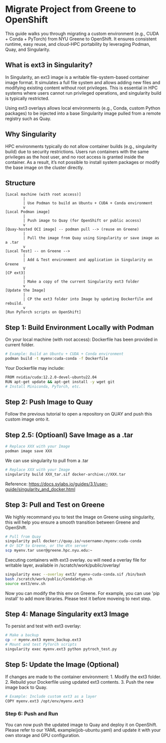 # Migrate Project from Greene to OpenShift
This guide walks you through migrating a custom environment (e.g., CUDA + Conda + PyTorch) from NYU Greene to OpenShift. It ensures consistent runtime, easy reuse, and cloud-HPC portability by leveraging Podman, Quay, and Singularity.

## What is ext3 in Singularity?

In Singularity, an ext3 image is a writable file-system-based container image format. It simulates a full file system and allows adding new files and modifying existing content without root privileges. This is essential in HPC systems where users cannot run privileged operations, and singularity build is typically restricted.

Using ext3 overlays allows local environments (e.g., Conda, custom Python packages) to be injected into a base Singularity image pulled from a remote registry such as Quay.

## Why Singularity
HPC environments typically do not allow container builds (e.g., singularity build) due to security restrictions. Users run containers with the same privileges as the host user, and no root access is granted inside the container. As a result, it’s not possible to install system packages or modify the base image on the cluster directly.

## Structure
```
[Local machine (with root access)]
        |
        | Use Podman to build an Ubuntu + CUDA + Conda environment
        v
[Local Podman image]
        |
        | Push image to Quay (for OpenShift or public access)
        v
[Quay-hosted OCI image] -- podman pull --> (reuse on Greene)
        |
        | Pull the image from Quay using Singularity or save image as a .tar
        v
[Local Test] -- on Greene -->
        |
        | Add & Test environment and application in Singularity on Greene
        V
[CP ext3]
        |
        | Make a copy of the current Singularity ext3 folder
        v
[Update the Image]
        |
        | CP the ext3 folder into Image by updating Dockerfile and rebuild. 
        v
[Run PyTorch scripts on OpenShift]

```

## Step 1: Build Environment Locally with Podman
On your local machine (with root access):
Dockerfile has been provided in  current folder.
```bash
# Example: Build an Ubuntu + CUDA + Conda environment
podman build -t myenv:cuda-conda -f Dockerfile
```
Your Dockerfile may include:
```bash
FROM nvidia/cuda:12.2.0-devel-ubuntu22.04
RUN apt-get update && apt-get install -y wget git
# Install Miniconda, PyTorch, etc.
```

## Step 2: Push Image to Quay
Follow the previous tutorial to open a repository on QUAY and push this custom image onto it.

## Step 2.5: (Optioanl) Save Image as a .tar
```bash
# Replace XXX with your Image
podman image save XXX
```
We can use singularity to pull from a .tar
```bash
# Replace XXX with your Image
singularity build XXX_tar.sif docker-archive://XXX.tar
```
Reference: https://docs.sylabs.io/guides/3.1/user-guide/singularity_and_docker.html

## Step 3: Pull and Test on Greene
We highly recommand you to test the Image on Greene using singularity, this will help you ensure a smooth transition between Greene and OpenShift.
```bash
# Pull from Quay
singularity pull docker://quay.io/<username>/myenv:cuda-conda
# Or SCP to Greene, or the dtn server
scp myenv.tar user@greene.hpc.nyu.edu:~
```
Executing containers with ext3 overlay. ou will need a overlay file for writable layer, available in /scratch/work/public/overlay/
```bash
singularity exec --overlay ext3/ myenv-cuda-conda.sif /bin/bash
bash /scratch/work/public/CondaSetup.sh
source ext3/env.sh
```
Now you can modify the this env on Greene. For example, you can use 'pip install' to add more libraries. Please test it before moveing to next step.

## Step 4: Manage Singularity ext3 Image
To persist and test with ext3 overlay:
```bash
# Make a backup
cp -r myenv.ext3 myenv_backup.ext3
# Mount and test PyTorch scripts
singularity exec myenv.ext3 python pytroch_test.py
```

## Step 5: Update the Image (Optional)
If changes are made to the container environment:
	1.	Modify the ext3 folder.
	2.	Rebuild your Dockerfile using updated ext3 contents.
	3.	Push the new image back to Quay.
```bash
# Example: Include custom ext3 as a layer
COPY myenv.ext3 /opt/env/myenv.ext3
```

### Step 6: Push and Run
You can now push the updated image to Quay and deploy it on OpenShift. Please refer to our YAML example(job-ubuntu.yaml) and update it with your own storage and GPU configuration.